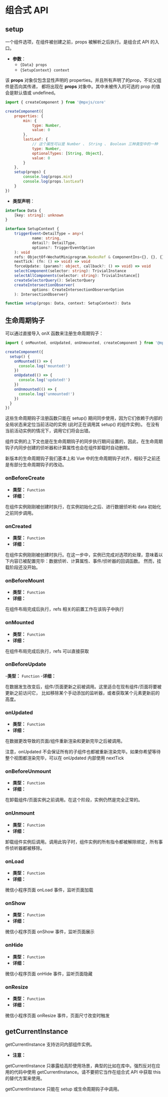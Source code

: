 # 组合式 API

## setup
一个组件选项，在组件被创建之前，props 被解析之后执行。是组合式 API 的入口。

- **参数**：
    - `{Data} props`
    - `{SetupContext} context`

该 **props** 对象仅包含显性声明的 properties。并且所有声明了的prop，不论父组件是否向其传递，
都将出现在 **props** 对象中。其中未被传入的可选的 prop 的值会是默认值或 undefined。

```js
import { createComponent } from '@mpxjs/core'

createComponent({
    properties: {
        min: {
            type: Number,
            value: 0
        },
        lastLeaf: {
            // 这个属性可以是 Number 、 String 、 Boolean 三种类型中的一种
            type: Number,
            optionalTypes: [String, Object],
            value: 0
        }
    },
    setup(props) {
        console.log(props.min)
        console.log(props.lastLeaf)
    }
})
```

- **类型声明**：
```ts
interface Data {
    [key: string]: unknown
}

interface SetupContext {
    triggerEvent<DetailType = any>(
            name: string,
            detail?: DetailType,
            options?: TriggerEventOption
    ): void
    refs: ObjectOf<WechatMiniprogram.NodesRef & ComponentIns<{}, {}, {}, {}, []>>
    nextTick: (fn: () => void) => void
    forceUpdate: (params?: object, callback?: () => void) => void
    selectComponent(selector: string): TrivialInstance
    selectAllComponents(selector: string): TrivialInstance[]
    createSelectorQuery(): SelectorQuery
    createIntersectionObserver(
            options: CreateIntersectionObserverOption
    ): IntersectionObserver}

function setup(props: Data, context: SetupContext): Data
```

## 生命周期钩子
可以通过直接导入 onX 函数来注册生命周期钩子：

```js
import { onMounted, onUpdated, onUnmounted, createComponent } from '@mpxjs/core'

createComponent({
  setup() {
    onMounted(() => {
      console.log('mounted!')
    })
    onUpdated(() => {
      console.log('updated!')
    })
    onUnmounted(() => {
      console.log('unmounted!')
    })
  }
})
```

这些生命周期钩子注册函数只能在 setup() 期间同步使用，因为它们依赖于内部的全局状态来定位当前活动的实例 (此时正在调用其 setup() 的组件实例)。
在没有当前活动实例的情况下，调用它们将会出错。

组件实例的上下文也是在生命周期钩子的同步执行期间设置的，因此，在生命周期钩子内同步创建的侦听器和计算属性也会在组件卸载时自动删除。

新版本的生命周期钩子我们基本上和 Vue 中的生命周期钩子对齐，相较于之前还是有部分生命周期钩子的改动。

### onBeforeCreate
- **类型：** `Function`
- **详细：**

在组件实例刚刚被创建时执行，在实例初始化之后、进行数据侦听和 data 初始化之前同步调用。


### onCreated
- **类型：** `Function`
- **详细：**

在组件实例刚刚被创建时执行。在这一步中，实例已完成对选项的处理，意味着以下内容已被配置完毕：数据侦听、计算属性、事件/侦听器的回调函数。
然而，挂载阶段还没开始。

### onBeforeMount
- **类型：** `Function`
- **详细：**

在组件布局完成后执行，refs 相关的前置工作在该钩子中执行

### onMounted
- **类型：** `Function`
- **详细：**

在组件布局完成后执行，refs 可以直接获取

### onBeforeUpdate
-**类型：** `Function`
-**详细：**

在数据发生改变后，组件/页面更新之前被调用。这里适合在现有组件/页面将要被更新之前访问它，
比如移除某个手动添加的监听器，或者获取某个元素更新前的高度。

### onUpdated
- **类型：** `Function`
- **详细：**

在数据更改导致的页面/组件重新渲染和更新完毕之后被调用。

注意，onUpdated 不会保证所有的子组件也都被重新渲染完毕。如果你希望等待整个视图都渲染完毕，可以在 onUpdated 内部使用 nextTick

### onBeforeUnmount
- **类型：** `Function`
- **详细：**

在卸载组件/页面实例之前调用。在这个阶段，实例仍然是完全正常的。

### onUnmount
- **类型：** `Function`
- **详细：**

卸载组件实例后调用。调用此钩子时，组件实例的所有指令都被解除绑定，所有事件侦听器都被移除。

### onLoad
- **类型：** `Function`
- **详细：**

微信小程序页面 onLoad 事件，监听页面加载

### onShow
- **类型：** `Function`
- **详细：**

微信小程序页面 onShow 事件，监听页面展示

### onHide
- **类型：** `Function`
- **详细：**

微信小程序页面 onHide 事件，监听页面隐藏

### onResize
- **类型：** `Function`
- **详细：**

微信小程序页面 onResize 事件，页面尺寸改变时触发

## getCurrentInstance

getCurrentInstance 支持访问内部组件实例。

- **注意：**

getCurrentInstance 只暴露给高阶使用场景，典型的比如在库中。强烈反对在应用的代码中使用 getCurrentInstance。请不要把它当作在组合式 API 中获取 this 的替代方案来使用。

getCurrentInstance 只能在 setup 或生命周期钩子中调用。



